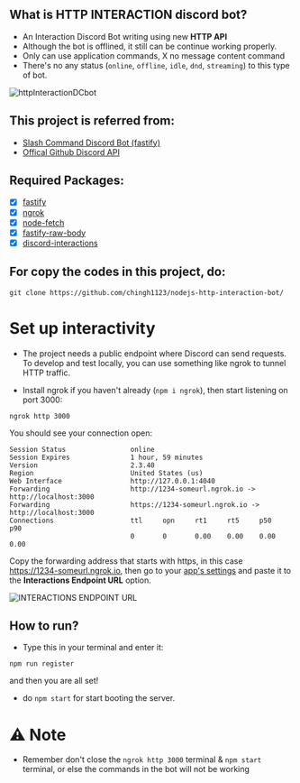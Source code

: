 ## What is HTTP INTERACTION discord bot?
- An Interaction Discord Bot writing using new **HTTP API**
- Although the bot is offlined, it still can be continue working properly.
- Only can use application commands, X no message content command
- There's no any status (`online`, `offline`, `idle`, `dnd`, `streaming`) to this type of bot.

<img class="httpImg" src="https://cdn.discordapp.com/attachments/958979886528221244/969958354409627718/unknown.png" alt="httpInteractionDCbot">

## This project is referred from:
- [Slash Command Discord Bot (fastify)](https://ianmitchell.dev/blog/creating-a-discord-http-slash-command-bot-with-fastify)
- [Offical Github Discord API](https://github.com/discord/discord-example-app)

## Required Packages:
-   [x] [fastify](https://www.npmjs.com/package/fastify)
-   [x] [ngrok](https://www.npmjs.com/package/ngrok)
-   [x] [node-fetch](https://www.npmjs.com/package/node-fetch)
-   [x] [fastify-raw-body](https://www.npmjs.com/package/fastify-raw-body)
-   [x] [discord-interactions](https://www.npmjs.com/package/discord-interactions)

## For copy the codes in this project, do:
```
git clone https://github.com/chingh1123/nodejs-http-interaction-bot/
```

# Set up interactivity
- The project needs a public endpoint where Discord can send requests. To develop and test locally, you can use something like ngrok to tunnel HTTP traffic.

- Install ngrok if you haven't already (```npm i ngrok```), then start listening on port 3000:

```
ngrok http 3000
```
You should see your connection open:

```
Session Status                online    
Session Expires               1 hour, 59 minutes                                                                        
Version                       2.3.40                                                                                   
Region                        United States (us)                                                                        
Web Interface                 http://127.0.0.1:4040                                                                     
Forwarding                    http://1234-someurl.ngrok.io -> http://localhost:3000      
Forwarding                    https://1234-someurl.ngrok.io -> http://localhost:3000                                                                                                                             
Connections                   ttl     opn     rt1     rt5     p50     p90                                                                             
                              0       0       0.00    0.00    0.00    0.00
```
Copy the forwarding address that starts with https, in this case https://1234-someurl.ngrok.io, then go to your [app's settings](https://discord.com/developers/applications) and paste it to the **Interactions Endpoint URL** option.

<img class="httpImg" src="https://cdn.discordapp.com/attachments/958979886528221244/969957873004204073/unknown.png" alt="INTERACTIONS ENDPOINT URL">

## How to run?
- Type this in your terminal and enter it:
```
npm run register
```
and then you are all set!

- do ```npm start``` for start booting the server.

# ⚠️ Note
- Remember don't close the `ngrok http 3000` terminal & ```npm start``` terminal, or else the commands in the bot will not be working
